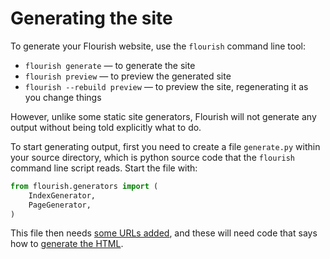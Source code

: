 # Generating the site

To generate your Flourish website, use the `flourish` command line tool:

  * `flourish generate` — to generate the site
  * `flourish preview` — to preview the generated site
  * `flourish --rebuild preview` — to preview the site, regenerating it as you
    change things

However, unlike some static site generators, Flourish will not generate any
output without being told explicitly what to do.

To start generating output, first you need to create a file `generate.py`
within your source directory, which is python source code that the `flourish`
command line script reads. Start the file with:

```python
from flourish.generators import (
    IndexGenerator,
    PageGenerator,
)
```

This file then needs [some URLs added](/adding-urls/), and these will need
code that says how to [generate the HTML](/generating-html/).
